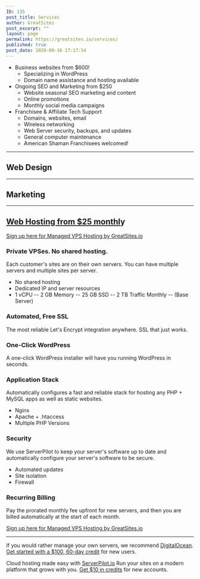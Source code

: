 ```yaml
---
ID: 135
post_title: Services
author: GreatSites
post_excerpt: ""
layout: page
permalink: https://greatsites.io/services/
published: true
post_date: 2020-09-16 17:17:54
---
```

<!-- wp:list -->
<ul id="block-40adea20-5e72-452f-b6ca-739bf83942e5"><li>Business websites from $600!<ul><li>Specializing in WordPress</li><li>Domain name assistance and hosting available</li></ul></li><li>Ongoing SEO and Marketing from $250<ul><li>Website seasonal SEO marketing and content</li><li>Online promotions</li><li>Monthly social media campaigns</li></ul></li><li>Franchisee &amp; Affiliate Tech Support<ul><li>Domains, websites, email</li><li>Wireless networking</li><li>Web Server security, backups, and updates</li><li>General computer maintenance</li><li>American Shaman Franchisees welcomed!</li></ul></li></ul>
<!-- /wp:list -->

<!-- wp:separator -->
<hr class="wp-block-separator" id="webdesign"/>
<!-- /wp:separator -->

<!-- wp:heading -->
<h2>Web Design</h2>
<!-- /wp:heading -->

<!-- wp:separator -->
<hr class="wp-block-separator" id="marketing"/>
<!-- /wp:separator -->

<!-- wp:heading -->
<h2>Marketing</h2>
<!-- /wp:heading -->

<!-- wp:separator -->
<hr class="wp-block-separator" id="webhosting"/>
<!-- /wp:separator -->

<!-- wp:heading -->
<h2><span style="text-decoration: underline;">Web Hosting from $25 monthl</span>y </h2>
<!-- /wp:heading -->

<!-- wp:paragraph -->
<p><a href="https://greatsites.hostlaunchcdn.com/">Sign up <span style="text-decoration: underline;">here</span> for Managed VPS Hosting by GreatSites.io</a></p>
<!-- /wp:paragraph -->

<!-- wp:heading {"level":3} -->
<h3>Private VPSes. No shared hosting. </h3>
<!-- /wp:heading -->

<!-- wp:paragraph -->
<p>Each customer's sites are on their own servers. You can have multiple servers and multiple sites per server. </p>
<!-- /wp:paragraph -->

<!-- wp:list -->
<ul><li>No shared hosting </li><li>Dedicated IP and server resources </li><li>1 vCPU -- 2 GB Memory -- 25 GB SSD -- 2 TB Traffic Monthly -- (Base Server)</li></ul>
<!-- /wp:list -->

<!-- wp:heading {"level":3} -->
<h3>Automated, Free SSL </h3>
<!-- /wp:heading -->

<!-- wp:paragraph -->
<p>The most reliable Let's Encrypt integration anywhere. SSL that just works. </p>
<!-- /wp:paragraph -->

<!-- wp:heading {"level":3} -->
<h3>One-Click WordPress </h3>
<!-- /wp:heading -->

<!-- wp:paragraph -->
<p>A one-click WordPress installer will have you running WordPress in seconds. </p>
<!-- /wp:paragraph -->

<!-- wp:heading {"level":3} -->
<h3>Application Stack </h3>
<!-- /wp:heading -->

<!-- wp:paragraph -->
<p>Automatically configures a fast and reliable stack for hosting any PHP + MySQL apps as well as static websites. </p>
<!-- /wp:paragraph -->

<!-- wp:list -->
<ul><li>Nginx</li><li>Apache + .htaccess</li><li>Multiple PHP Versions</li></ul>
<!-- /wp:list -->

<!-- wp:heading {"level":3} -->
<h3>Security</h3>
<!-- /wp:heading -->

<!-- wp:paragraph -->
<p>We use ServerPilot to keep your server's software up to date and automatically configure your server's software to be secure. </p>
<!-- /wp:paragraph -->

<!-- wp:list -->
<ul><li>Automated updates </li><li>Site isolation </li><li>Firewall </li></ul>
<!-- /wp:list -->

<!-- wp:heading {"level":3} -->
<h3>Recurring Billing </h3>
<!-- /wp:heading -->

<!-- wp:paragraph -->
<p>Pay the prorated monthly fee upfront for new servers, and then you are billed automatically at the start of each month. </p>
<!-- /wp:paragraph -->

<!-- wp:paragraph -->
<p><a href="https://greatsites.hostlaunchcdn.com/">Sign up <span style="text-decoration: underline;">here</span> for Managed VPS Hosting by GreatSites.io</a> </p>
<!-- /wp:paragraph -->

<!-- wp:separator -->
<hr class="wp-block-separator"/>
<!-- /wp:separator -->

<!-- wp:paragraph -->
<p>If you would rather manage your own servers, we recommend <a rel="sponsored nofollow" href="https://m.do.co/c/a909a04f3d01">DigitalOcean</a>. <br><a href="https://m.do.co/c/a909a04f3d01">Get started with a $100, 60-day credit</a> for new users. </p>
<!-- /wp:paragraph -->

<!-- wp:paragraph -->
<p>Cloud hosting made easy with <a href="https://serverpilot.io/a/97d64f89192c" rel="sponsored nofollow">ServerPilot.io</a> Run your sites on a modern platform that grows with you. <a href="https://serverpilot.io/a/97d64f89192c" rel="sponsored nofollow">Get $10 in credits</a> for new accounts.</p>
<!-- /wp:paragraph -->